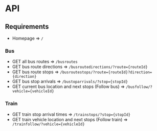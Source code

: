 # API

## Requirements

* Homepage => ```/```

### Bus

* GET all bus routes => ```/busroutes```
* GET bus route directions => ```/busroutedirections/?route={routeId}```
* GET bus route stops => ```/busroutestops/?route={routeId}?direction={direction}```
* GET bus stop arrivals => ```/bustoparrivals/?stop={stopId}```
* GET current bus location and next stops (Follow bus) => ```/busfollow/?vehicle={vehicleId}```

### Train

* GET train stop arrival times => ```/trainstops/?stop={stopId}```
* GET train vehicle location and next stops (Follow train) => ``` /trainfollow/?vehicle={vehicleId}```
